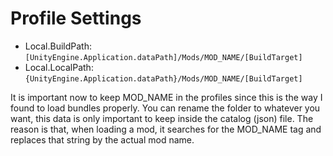 # Profile Settings
* Local.BuildPath: `[UnityEngine.Application.dataPath]/Mods/MOD_NAME/[BuildTarget]`
* Local.LocalPath: `{UnityEngine.Application.dataPath}/Mods/MOD_NAME/[BuildTarget]`

It is important now to keep MOD_NAME in the profiles since this is the way I found to load bundles properly.
You can rename the folder to whatever you want, this data is only important to keep inside the catalog (json) file.
The reason is that, when loading a mod, it searches for the MOD_NAME tag and replaces that string by the actual mod name.